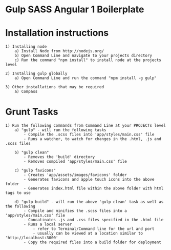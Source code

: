 Gulp SASS Angular 1 Boilerplate
=====================


Installation instructions
===============================

	1) Installing node
		a) Install Node from http://nodejs.org/
		b) Open Command Line and navigate to your projects directory
		c) Run the command "npm install" to install node at the projects level

	2) Installing gulp globally
		a) Open Command Line and run the command "npm install -g gulp"

	3) Other installations that may be required
		a) Compass


Grunt Tasks
===============================

	1) Run the following commands from Command Line at your PROJECTs level
		a) "gulp" - will run the following tasks
			- Compile the .scss files into 'app/styles/main.css' file
			- Runs a watcher, to watch for changes in the .html, .js and .scss files

		b) "gulp clean"
			- Removes the 'build' directory
			- Removes compiled 'app/styles/main.css' file

		c) "gulp favicons"
			- Creates 'app/assets/images/favicons' folder
			- Generates favicons and apple touch icons into the above folder
			- Generates index.html file within the above folder with html tags to use

		d) "gulp build" - will run the above 'gulp clean' task as well as the following
			- Compile and minifies the .scss files into a 'app/styles/main.css' file
			- Concatinates .js and .css files specified in the .html file
			- Runs a local server 
				- refer to Terminal/Command line for the url and port
				- usually can be viewed at a location similar to 'http://localhost:3000'
			- Copy the required files into a build folder for deployment